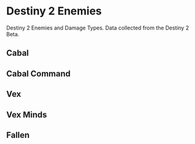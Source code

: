 # Destiny 2 Enemies

Destiny 2 Enemies and Damage Types. Data collected from the Destiny 2 Beta.

## Cabal

## Cabal Command

## Vex

## Vex Minds

## Fallen
